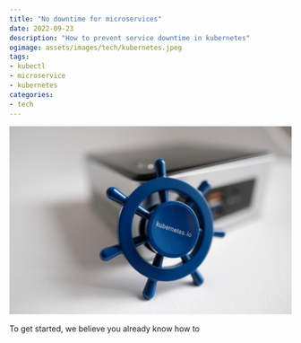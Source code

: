 ```yaml
---
title: "No downtime for microservices"
date: 2022-09-23
description: "How to prevent service downtime in kubernetes"
ogimage: assets/images/tech/kubernetes.jpeg
tags: 
- kubectl
- microservice
- kubernetes
categories:
- tech
---
```

![Kubernetes](assets/images/tech/kubernetes.jpeg)

To get started, we believe you already know how to

